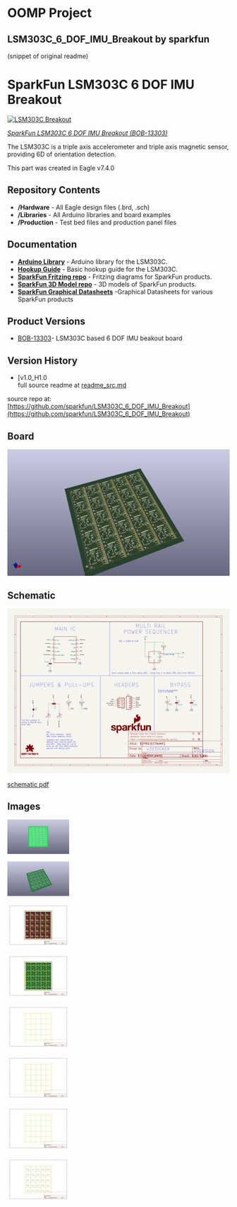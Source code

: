 # OOMP Project  
## LSM303C_6_DOF_IMU_Breakout  by sparkfun  
  
(snippet of original readme)  
  
SparkFun LSM303C 6 DOF IMU Breakout  
========================================  
  
[![LSM303C Breakout](https://cdn.sparkfun.com/assets/parts/1/0/5/6/4/13303-01.jpg)](https://www.sparkfun.com/products/13303)  
  
*[SparkFun LSM303C 6 DOF IMU Breakout (BOB-13303)](https://www.sparkfun.com/products/13303)*  
  
The LSM303C is a triple axis accelerometer and triple axis magnetic sensor, providing 6D of orientation detection.  
  
This part was created in Eagle v7.4.0  
  
Repository Contents  
-------------------  
  
* **/Hardware** - All Eagle design files (.brd, .sch)  
* **/Libraries** - All Arduino libraries and board examples  
* **/Production** - Test bed files and production panel files  
  
Documentation  
--------------  
* **[Arduino Library](https://github.com/sparkfun/SparkFun_LSM303C_6_DOF_IMU_Breakout_Arduino_Library)** - Arduino library for the LSM303C.  
* **[Hookup Guide](https://learn.sparkfun.com/tutorials/lsm303c-6dof-hookup-guide)** - Basic hookup guide for the LSM303C.  
* **[SparkFun Fritzing repo](https://github.com/sparkfun/Fritzing_Parts)** - Fritzing diagrams for SparkFun products.  
* **[SparkFun 3D Model repo](https://github.com/sparkfun/3D_Models)** - 3D models of SparkFun products.   
* **[SparkFun Graphical Datasheets](https://github.com/sparkfun/Graphical_Datasheets)** -Graphical Datasheets for various SparkFun products  
  
Product Versions  
----------------  
* [BOB-13303](https://www.sparkfun.com/products/13303)- LSM303C based 6 DOF IMU beakout board  
  
Version History  
---------------  
* [v1.0_H1.0  
  full source readme at [readme_src.md](readme_src.md)  
  
source repo at: [https://github.com/sparkfun/LSM303C_6_DOF_IMU_Breakout](https://github.com/sparkfun/LSM303C_6_DOF_IMU_Breakout)  
## Board  
  
[![working_3d.png](working_3d_600.png)](working_3d.png)  
## Schematic  
  
[![working_schematic.png](working_schematic_600.png)](working_schematic.png)  
  
[schematic pdf](working_schematic.pdf)  
## Images  
  
[![working_3D_bottom.png](working_3D_bottom_140.png)](working_3D_bottom.png)  
  
[![working_3D_top.png](working_3D_top_140.png)](working_3D_top.png)  
  
[![working_assembly_page_01.png](working_assembly_page_01_140.png)](working_assembly_page_01.png)  
  
[![working_assembly_page_02.png](working_assembly_page_02_140.png)](working_assembly_page_02.png)  
  
[![working_assembly_page_03.png](working_assembly_page_03_140.png)](working_assembly_page_03.png)  
  
[![working_assembly_page_04.png](working_assembly_page_04_140.png)](working_assembly_page_04.png)  
  
[![working_assembly_page_05.png](working_assembly_page_05_140.png)](working_assembly_page_05.png)  
  
[![working_assembly_page_06.png](working_assembly_page_06_140.png)](working_assembly_page_06.png)  
